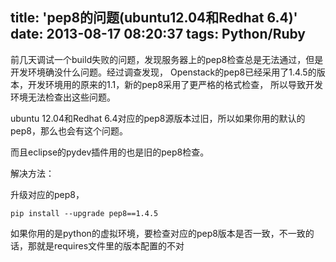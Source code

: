 title: 'pep8的问题(ubuntu12.04和Redhat 6.4)'
date: 2013-08-17 08:20:37
tags: Python/Ruby
---


前几天调试一个build失败的问题，发现服务器上的pep8检查总是无法通过，但是开发环境确没什么问题。经过调查发现，
Openstack的pep8已经采用了1.4.5的版本，开发环境用的原来的1.1，新的pep8采用了更严格的格式检查，
所以导致开发环境无法检查出这些问题。

ubuntu 12.04和Redhat 6.4对应的pep8源版本过旧，所以如果你用的默认的pep8，那么也会有这个问题。

而且eclipse的pydev插件用的也是旧的pep8检查。

解决方法：

升级对应的pep8，

```
pip install --upgrade pep8==1.4.5
```

如果你用的是python的虚拟环境，要检查对应的pep8版本是否一致，不一致的话，那就是requires文件里的版本配置的不对                                   